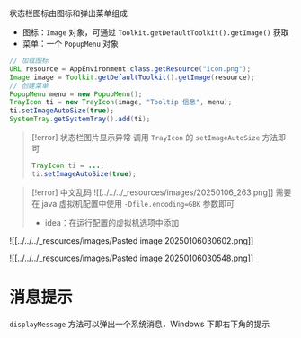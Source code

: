 状态栏图标由图标和弹出菜单组成
- 图标：`Image` 对象，可通过 `Toolkit.getDefaultToolkit().getImage()` 获取
- 菜单：一个 `PopupMenu` 对象

```java
// 加载图标
URL resource = AppEnvironment.class.getResource("icon.png");
Image image = Toolkit.getDefaultToolkit().getImage(resource);
// 创建菜单
PopupMenu menu = new PopupMenu();
TrayIcon ti = new TrayIcon(image, "Tooltip 信息", menu);
ti.setImageAutoSize(true);
SystemTray.getSystemTray().add(ti);
```

> [!error] 状态栏图片显示异常
> 调用 `TrayIcon` 的 `setImageAutoSize` 方法即可
> 
> ```java
> TrayIcon ti = ...;
> ti.setImageAutoSize(true);
> ```

> [!error] 中文乱码
> ![[../../../_resources/images/20250106_263.png]]
> 需要在 java 虚拟机配置中使用 `-Dfile.encoding=GBK` 参数即可
> - idea：在运行配置的虚拟机选项中添加

![[../../../_resources/images/Pasted image 20250106030602.png]]

![[../../../_resources/images/Pasted image 20250106030548.png]]
# 消息提示

`displayMessage` 方法可以弹出一个系统消息，Windows 下即右下角的提示
